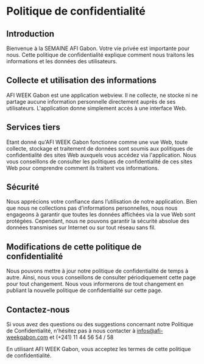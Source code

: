 # Politique de confidentialité

##  Introduction
Bienvenue à la SEMAINE AFI Gabon. Votre vie privée est importante pour nous. Cette politique de confidentialité explique comment nous traitons les informations et les données des utilisateurs.

## Collecte et utilisation des informations
AFI WEEK Gabon est une application webview. Il ne collecte, ne stocke ni ne partage aucune information personnelle directement auprès de ses utilisateurs. L'application donne simplement accès à une interface Web.

## Services tiers
Etant donné qu'AFI WEEK Gabon fonctionne comme une vue Web, toute collecte, stockage et traitement de données sont soumis aux politiques de confidentialité des sites Web auxquels vous accédez via l'application. Nous vous conseillons de consulter les politiques de confidentialité de ces sites Web pour comprendre comment ils traitent vos informations.

## Sécurité
Nous apprécions votre confiance dans l’utilisation de notre application. Bien que nous ne collections pas d'informations personnelles, nous nous engageons à garantir que toutes les données affichées via la vue Web sont protégées. Cependant, nous ne pouvons garantir la sécurité absolue des données transmises sur Internet ou sur tout réseau sans fil.

## Modifications de cette politique de confidentialité
Nous pouvons mettre à jour notre politique de confidentialité de temps à autre. Ainsi, nous vous conseillons de consulter périodiquement cette page pour tout changement. Nous vous informerons de tout changement en publiant la nouvelle politique de confidentialité sur cette page.

## Contactez-nous
Si vous avez des questions ou des suggestions concernant notre Politique de Confidentialité, n'hésitez pas à nous contacter à infos@afi-weekgabon.com et (+241) 11 44 ​​​​56 54 / 58

En utilisant AFI WEEK Gabon, vous acceptez les termes de cette politique de confidentialité.
